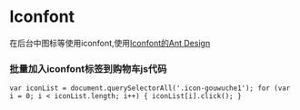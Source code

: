 # Iconfont

在后台中图标等使用iconfont,使用[Iconfont的Ant Design](https://www.iconfont.cn/collections/detail?cid=9402)



### 批量加入iconfont标签到购物车js代码
```
var iconList = document.querySelectorAll('.icon-gouwuche1'); for (var i = 0; i < iconList.length; i++) { iconList[i].click(); }
```
